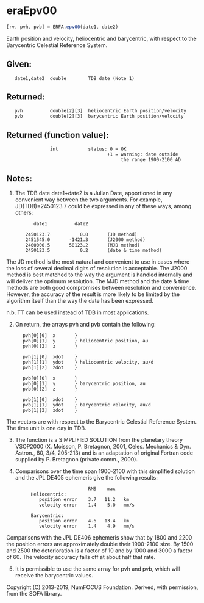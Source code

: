 # eraEpv00

```js
[rv, pvh, pvb] = ERFA.epv00(date1, date2)
```

Earth position and velocity, heliocentric and barycentric, with
respect to the Barycentric Celestial Reference System.

## Given:
```
   date1,date2  double        TDB date (Note 1)
```

## Returned:
```
   pvh          double[2][3]  heliocentric Earth position/velocity
   pvb          double[2][3]  barycentric Earth position/velocity
```

## Returned (function value):
```
                int           status: 0 = OK
                                     +1 = warning: date outside
                                          the range 1900-2100 AD
```

## Notes:

1) The TDB date date1+date2 is a Julian Date, apportioned in any
   convenient way between the two arguments.  For example,
   JD(TDB)=2450123.7 could be expressed in any of these ways, among
   others:

```
          date1          date2

       2450123.7           0.0       (JD method)
       2451545.0       -1421.3       (J2000 method)
       2400000.5       50123.2       (MJD method)
       2450123.5           0.2       (date & time method)
```

   The JD method is the most natural and convenient to use in cases
   where the loss of several decimal digits of resolution is
   acceptable.  The J2000 method is best matched to the way the
   argument is handled internally and will deliver the optimum
   resolution.  The MJD method and the date & time methods are both
   good compromises between resolution and convenience.  However,
   the accuracy of the result is more likely to be limited by the
   algorithm itself than the way the date has been expressed.

   n.b. TT can be used instead of TDB in most applications.

2) On return, the arrays pvh and pvb contain the following:

```
      pvh[0][0]  x       }
      pvh[0][1]  y       } heliocentric position, au
      pvh[0][2]  z       }

      pvh[1][0]  xdot    }
      pvh[1][1]  ydot    } heliocentric velocity, au/d
      pvh[1][2]  zdot    }

      pvb[0][0]  x       }
      pvb[0][1]  y       } barycentric position, au
      pvb[0][2]  z       }

      pvb[1][0]  xdot    }
      pvb[1][1]  ydot    } barycentric velocity, au/d
      pvb[1][2]  zdot    }
```

   The vectors are with respect to the Barycentric Celestial
   Reference System.  The time unit is one day in TDB.

3) The function is a SIMPLIFIED SOLUTION from the planetary theory
   VSOP2000 (X. Moisson, P. Bretagnon, 2001, Celes. Mechanics &
   Dyn. Astron., 80, 3/4, 205-213) and is an adaptation of original
   Fortran code supplied by P. Bretagnon (private comm., 2000).

4) Comparisons over the time span 1900-2100 with this simplified
   solution and the JPL DE405 ephemeris give the following results:

```
                              RMS    max
         Heliocentric:
            position error    3.7   11.2   km
            velocity error    1.4    5.0   mm/s

         Barycentric:
            position error    4.6   13.4   km
            velocity error    1.4    4.9   mm/s
```

   Comparisons with the JPL DE406 ephemeris show that by 1800 and
   2200 the position errors are approximately double their 1900-2100
   size.  By 1500 and 2500 the deterioration is a factor of 10 and
   by 1000 and 3000 a factor of 60.  The velocity accuracy falls off
   at about half that rate.

5) It is permissible to use the same array for pvh and pvb, which
   will receive the barycentric values.

Copyright (C) 2013-2019, NumFOCUS Foundation.
Derived, with permission, from the SOFA library.
